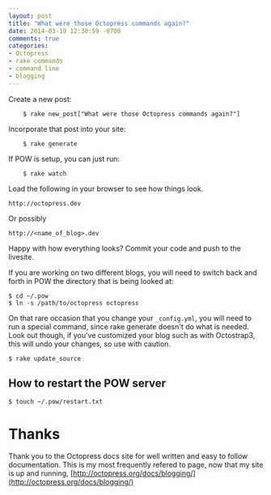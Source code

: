 ```yaml
---
layout: post
title: "What were those Octopress commands again?"
date: 2014-03-19 12:30:59 -0700
comments: true
categories:
- Octopress
- rake commands
- command line
- blogging
---
```

Create a new post:
```
	$ rake new_post["What were those Octopress commands again?"]
```

Incorporate that post into your site:
```
	$ rake generate
```

If POW is setup, you can just run:
```
	$ rake watch
```

Load the following in your browser to see how things look.
```
http://octopress.dev
```
Or possibly
```
http://<name_of_blog>.dev
```

Happy with how everything looks?  Commit your code and push to the livesite.

If you are working on two different blogs, you will need to switch back and forth in POW the directory that is being looked at:
```
$ cd ~/.pow
$ ln -s /path/to/octopress octopress
```

On that rare occasion that you change your `_config.yml`, you will need to run a special command, since rake generate doesn't do what is needed.  Look out though, if you've customized your blog such as with Octostrap3, this will undo your changes, so use with caution.
```
$ rake update_source
```

## How to restart the POW server
```
$ touch ~/.pow/restart.txt
```

Thanks
=======
Thank you to the Octopress docs site for well written and easy to follow documentation.  This is my most frequently refered to page, now that my site is up and running, [http://octopress.org/docs/blogging/](http://octopress.org/docs/blogging/)
